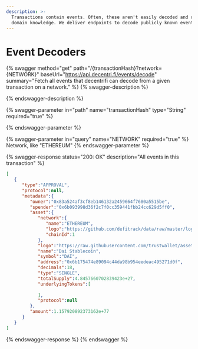 ```yaml
---
description: >-
  Transactions contain events. Often, these aren't easily decoded and require
  domain knowledge. We deliver endpoints to decode publicly known events.
---
```


# Event Decoders

{% swagger method="get" path="/{transactionHash}?network={NETWORK}" baseUrl="https://api.decentri.fi/events/decode" summary="Fetch all events that decentrifi can decode from a given transaction on a network." %}
{% swagger-description %}

{% endswagger-description %}

{% swagger-parameter in="path" name="transactionHash" type="String" required="true" %}

{% endswagger-parameter %}

{% swagger-parameter in="query" name="NETWORK" required="true" %}
Network, like "ETHEREUM"
{% endswagger-parameter %}

{% swagger-response status="200: OK" description="All events in this transaction" %}
```json
[
   {
      "type":"APPROVAL",
      "protocol":null,
      "metadata":{
         "owner":"0x83a524af3cf8eb146132a2459664f7680a5515be",
         "spender":"0x6b093998d36f2c7f0cc359441fbb24cc629d5ff0",
         "asset":{
            "network":{
               "name":"ETHEREUM",
               "logo":"https://github.com/defitrack/data/raw/master/logo/network/ethereum.png",
               "chainId":1
            },
            "logo":"https://raw.githubusercontent.com/trustwallet/assets/master/blockchains/ethereum/assets/0x6B175474E89094C44Da98b954EedeAC495271d0F/logo.png",
            "name":"Dai Stablecoin",
            "symbol":"DAI",
            "address":"0x6b175474e89094c44da98b954eedeac495271d0f",
            "decimals":18,
            "type":"SINGLE",
            "totalSupply":4.8457660702839423e+27,
            "underlyingTokens":[
               
            ],
            "protocol":null
         },
         "amount":1.157920892373162e+77
      }
   }
]
```
{% endswagger-response %}
{% endswagger %}

